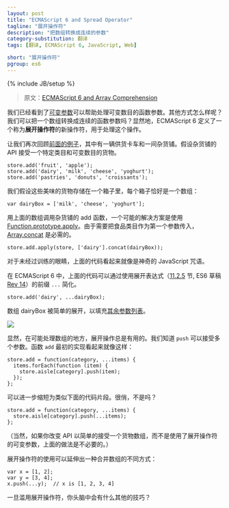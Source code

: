 ```yaml
---
layout: post
title: "ECMAScript 6 and Spread Operator"
tagline: "展开操作符"
description: "把数组转换成连续的参数"
category-substitution: 翻译
tags: [翻译, ECMAScript 6, JavaScript, Web]

short: "展开操作符"
pgroup: es6
---
```

{% include JB/setup %}

> 原文：[ECMAScript 6 and Array Comprehension](http://ariya.ofilabs.com/2013/03/es6-and-spread-operator.html)

<!-- We have seen how a [rest parameter](http://ariya.ofilabs.com/2013/03/es6-and-rest-parameter.html) can help the handling of a variable number of function arguments. What about the other way around? Can we turn an array into a series of function arguments? Apparently, ECMAScript 6 defines a new type of operator called the **spread operator** which does exactly that. -->
我们已经看到了[可变参数](http://ariya.ofilabs.com/2013/03/es6-and-rest-parameter.html)可以帮助处理可变数目的函数参数。其他方式怎么样呢？我们可以把一个数组转换成连续的函数参数吗？显然地，ECMAScript 6 定义了一个称为**展开操作符**的新操作符，用于处理这个操作。

<!-- Let us review again our [previous example](http://ariya.ofilabs.com/2013/03/es6-and-rest-parameter.html) with a supplier truck and a grocery store. Assuming the API of the store accepts a variable number of items for a particular category : -->
让我们再次回顾[前面的例子](http://ariya.ofilabs.com/2013/03/es6-and-rest-parameter.html)，其中有一辆供货卡车和一间杂货铺。假设杂货铺的 API 接受一个特定类目和可变数目的货物。

    store.add('fruit', 'apple');
    store.add('dairy', 'milk', 'cheese', 'yoghurt');
    store.add('pastries', 'donuts', 'croissants');

<!-- We assume that these delicious items are stored in some boxes, each box happens to be an array: -->
我们假设这些美味的货物存储在一个箱子里，每个箱子恰好是一个数组：

    var dairyBox = ['milk', 'cheese', 'yoghurt'];

<!-- A possible solution (out of many others) to invoke store’s add function with the items in the above array is by using [Function.prototype.apply](https://developer.mozilla.org/en-US/docs/JavaScript/Reference/Global_Objects/Function/apply). Since we need to pass the food category as the first argument, a little bit dancing with [Array.concat](https://developer.mozilla.org/en-US/docs/JavaScript/Reference/Global_Objects/Array/concat) is necessary: -->
用上面的数组调用杂货铺的 add 函数，一个可能的解决方案是使用 [Function.prototype.apply](https://developer.mozilla.org/en-US/docs/JavaScript/Reference/Global_Objects/Function/apply)。由于需要把食品类目作为第一个参数传入，[Array.concat](https://developer.mozilla.org/en-US/docs/JavaScript/Reference/Global_Objects/Array/concat) 是必需的。

    store.add.apply(store, ['dairy'].concat(dairyBox));

<!-- For the untrained eyes, it looks like one of those magical JavaScript incantations. -->
对于未经过训练的眼睛，上面的代码看起来就像是神奇的 JavaScript 咒语。

<!-- With ECMAScript 6, this can be simplified by using `...` prefix in a spread expression (section [11.2.5](http://teramako.github.com/ECMAScript/ecma6th_syntax.html#11.2), ES6 draft [Rev 14](http://wiki.ecmascript.org/doku.php?id=harmony:specification_drafts)). -->
在 ECMAScript 6 中，上面的代码可以通过使用展开表达式（[11.2.5](http://teramako.github.com/ECMAScript/ecma6th_syntax.html#11.2) 节, ES6 草稿 [Rev 14](http://wiki.ecmascript.org/doku.php?id=harmony:specification_drafts)）的前缀 `...` 简化。

    store.add('dairy', ...dairyBox);

<!-- That dairyBox array is simply spread to fill the [remaining argument list](http://www.2ality.com/2011/08/spreading.html). -->
数组 dairyBox 被简单的展开，以填充[其余参数列表](http://www.2ality.com/2011/08/spreading.html)。

![](http://ariya.ofilabs.com/wp-content/uploads/2013/03/spreadexpression.png)

<!-- Obviously, one possibly common place where spreading is always useful is when dealing with arrays. We know that `push` accepts multiple number of arguments. The implementation of `add` function originally looks like: -->
显然，在可能处理数组的地方，展开操作总是有用的。我们知道 `push` 可以接受多个参数。函数 `add` 最初的实现看起来就像这样：

    store.add = function(category, ...items) {
      items.forEach(function (item) {
        store.aisle[category].push(item);
      });
    };

<!-- which can be further shortened to become something like the following fragment. Nifty, isn’t it? -->
可以进一步缩短为类似下面的代码片段。很俏，不是吗？

    store.add = function(category, ...items) {
      store.aisle[category].push(...items);
    };

<!-- (This is of course unnecessary if you choose to change the API to simply accept a single array for the items, instead of a rest parameter combined with spreading). -->

（当然，如果你改变 API 以简单的接受一个货物数组，而不是使用了展开操作符的可变参数，上面的做法是不必要的。）

<!-- The use of a spread operator can lead to a different way of combining arrays: -->
展开操作符的使用可以延伸出一种合并数组的不同方式：

    var x = [1, 2];
    var y = [3, 4];
    x.push(...y);  // x is [1, 2, 3, 4]

<!-- What other tricks do you have in mind once you have the spread operator ready to abuse? -->
一旦滥用展开操作符，你头脑中会有什么其他的技巧？




